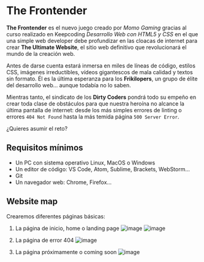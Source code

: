# The Frontender

**The Frontender** es el nuevo juego creado por *Momo Gaming* gracias al curso realizado en Keepcoding *Desarrollo Web con HTML5 y CSS* en el que una
simple web developer debe profundizar en las cloacas de internet para
crear **The Ultimate Website**, el sitio web definitivo que revolucionará
el mundo de la creación web.

Antes de darse cuenta estará inmersa en miles de líneas de código,
estilos CSS, imágenes irreductibles, vídeos gigantescos de mala calidad
y textos sin formato. Él es la última esperanza para los **Frikilopers**,
un grupo de élite del desarrollo web... aunque todabía no lo saben.

Mientras tanto, el sindicato de los **Dirty Coders** pondrá todo su empeño
en crear toda clase de obstáculos para que nuestra heroína no alcance la
última pantalla de internet: desde los más simples errores de linting o
errores `404 Not Found` hasta la más temida página `500 Server Error`.

¿Quieres asumir el reto?

## Requisitos mínimos

- Un PC con sistema operativo Linux, MacOS o Windows
- Un editor de código: VS Code, Atom, Sublime, Brackets, WebStorm...
- Git
- Un navegador web: Chrome, Firefox...

## Website map

Crearemos diferentes páginas básicas:

1. La página de inicio, home o landing page
 ![image](https://user-images.githubusercontent.com/50523913/114299956-537b8600-9abe-11eb-8253-a7a46e49e0e8.png)
 ![image](https://user-images.githubusercontent.com/50523913/114300047-af460f00-9abe-11eb-8149-cdcc1f1327e5.png)

2. La página de error 404
 ![image](https://user-images.githubusercontent.com/50523913/114300038-8e7db980-9abe-11eb-8735-34d960532de9.png)

3. La página próximamente o coming soon
 ![image](https://user-images.githubusercontent.com/50523913/114300006-7443db80-9abe-11eb-8104-cd76a40e4824.png)

